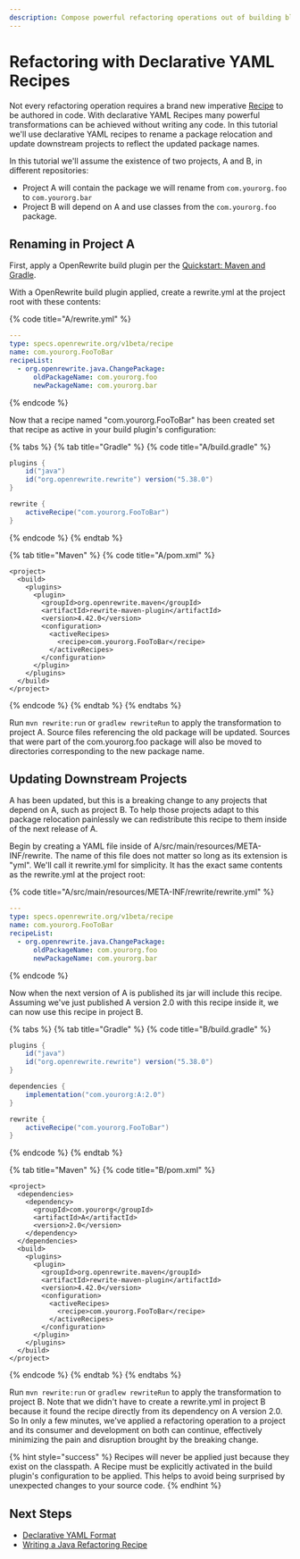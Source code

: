 ```yaml
---
description: Compose powerful refactoring operations out of building blocks
---
```


# Refactoring with Declarative YAML Recipes

Not every refactoring operation requires a brand new imperative [Recipe](../../concepts-and-explanations/recipes.md) to be authored in code. With declarative YAML Recipes many powerful transformations can be achieved without writing any code. In this tutorial we'll use declarative YAML recipes to rename a package relocation and update downstream projects to reflect the updated package names.

In this tutorial we'll assume the existence of two projects, A and B, in different repositories:

* Project A will contain the package we will rename from `com.yourorg.foo` to `com.yourorg.bar`
* Project B will depend on A and use classes from the `com.yourorg.foo` package.

## Renaming in Project A

First, apply a OpenRewrite build plugin per the [Quickstart: Maven and Gradle](../getting-started.md).

With a OpenRewrite build plugin applied, create a rewrite.yml at the project root with these contents:

{% code title="A/rewrite.yml" %}
```yaml
---
type: specs.openrewrite.org/v1beta/recipe
name: com.yourorg.FooToBar
recipeList:
  - org.openrewrite.java.ChangePackage:
      oldPackageName: com.yourorg.foo
      newPackageName: com.yourorg.bar
```
{% endcode %}

Now that a recipe named "com.yourorg.FooToBar" has been created set that recipe as active in your build plugin's configuration:

{% tabs %}
{% tab title="Gradle" %}
{% code title="A/build.gradle" %}
```groovy
plugins {
    id("java")
    id("org.openrewrite.rewrite") version("5.38.0")
}

rewrite {
    activeRecipe("com.yourorg.FooToBar")
}
```
{% endcode %}
{% endtab %}

{% tab title="Maven" %}
{% code title="A/pom.xml" %}
```markup
<project>
  <build>
    <plugins>
      <plugin>
        <groupId>org.openrewrite.maven</groupId>
        <artifactId>rewrite-maven-plugin</artifactId>
        <version>4.42.0</version>
        <configuration>
          <activeRecipes>
            <recipe>com.yourorg.FooToBar</recipe>
          </activeRecipes>
        </configuration>
      </plugin>
    </plugins>
  </build>
</project>
```
{% endcode %}
{% endtab %}
{% endtabs %}

Run `mvn rewrite:run` or `gradlew rewriteRun` to apply the transformation to project A. Source files referencing the old package will be updated. Sources that were part of the com.yourorg.foo package will also be moved to directories corresponding to the new package name.

## Updating Downstream Projects

A has been updated, but this is a breaking change to any projects that depend on A, such as project B. To help those projects adapt to this package relocation painlessly we can redistribute this recipe to them inside of the next release of A.

Begin by creating a YAML file inside of A/src/main/resources/META-INF/rewrite. The name of this file does not matter so long as its extension is "yml". We'll call it rewrite.yml for simplicity. It has the exact same contents as the rewrite.yml at the project root:

{% code title="A/src/main/resources/META-INF/rewrite/rewrite.yml" %}
```yaml
---
type: specs.openrewrite.org/v1beta/recipe
name: com.yourorg.FooToBar
recipeList:
  - org.openrewrite.java.ChangePackage:
      oldPackageName: com.yourorg.foo
      newPackageName: com.yourorg.bar
```
{% endcode %}

Now when the next version of A is published its jar will include this recipe. Assuming we've just published A version 2.0 with this recipe inside it, we can now use this recipe in project B.

{% tabs %}
{% tab title="Gradle" %}
{% code title="B/build.gradle" %}
```groovy
plugins {
    id("java")
    id("org.openrewrite.rewrite") version("5.38.0")
}

dependencies {
    implementation("com.yourorg:A:2.0")
}

rewrite {
    activeRecipe("com.yourorg.FooToBar")
}
```
{% endcode %}
{% endtab %}

{% tab title="Maven" %}
{% code title="B/pom.xml" %}
```markup
<project>
  <dependencies>
    <dependency>
      <groupId>com.yourorg</groupId>
      <artifactId>A</artifactId>
      <version>2.0</version>
    </dependency>
  </dependencies>
  <build>
    <plugins>
      <plugin>
        <groupId>org.openrewrite.maven</groupId>
        <artifactId>rewrite-maven-plugin</artifactId>
        <version>4.42.0</version>
        <configuration>
          <activeRecipes>
            <recipe>com.yourorg.FooToBar</recipe>
          </activeRecipes>
        </configuration>
      </plugin>
    </plugins>
  </build>
</project>
```
{% endcode %}
{% endtab %}
{% endtabs %}

Run `mvn rewrite:run` or `gradlew rewriteRun` to apply the transformation to project B. Note that we didn't have to create a rewrite.yml in project B because it found the recipe directly from its dependency on A version 2.0. So In only a few minutes, we've applied a refactoring operation to a project and its consumer and development on both can continue, effectively minimizing the pain and disruption brought by the breaking change.

{% hint style="success" %}
Recipes will never be applied just because they exist on the classpath. A Recipe must be explicitly activated in the build plugin's configuration to be applied. This helps to avoid being surprised by unexpected changes to your source code.
{% endhint %}

## Next Steps

* [Declarative YAML Format](../../reference/yaml-format-reference.md)
* [Writing a Java Refactoring Recipe](../../authoring-recipes/writing-a-java-refactoring-recipe.md)
